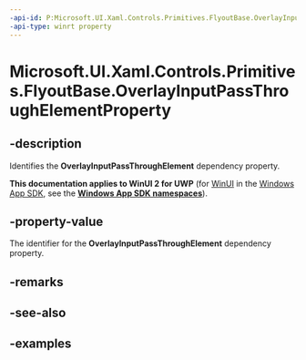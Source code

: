 ```yaml
---
-api-id: P:Microsoft.UI.Xaml.Controls.Primitives.FlyoutBase.OverlayInputPassThroughElementProperty
-api-type: winrt property
---
```


<!-- Property syntax.
public DependencyProperty OverlayInputPassThroughElementProperty { get; }
-->

# Microsoft.UI.Xaml.Controls.Primitives.FlyoutBase.OverlayInputPassThroughElementProperty

## -description
Identifies the **OverlayInputPassThroughElement** dependency property.

**This documentation applies to WinUI 2 for UWP** (for [WinUI](/windows/apps/winui/winui3/) in the [Windows App SDK](/windows/apps/windows-app-sdk/), see the **[Windows App SDK namespaces](/windows/windows-app-sdk/api/winrt/)**).

## -property-value
The identifier for the **OverlayInputPassThroughElement** dependency property.

## -remarks

## -see-also

## -examples

